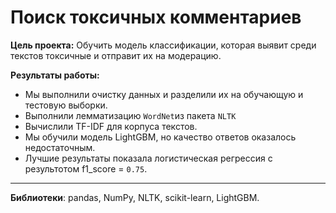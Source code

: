 # Поиск токсичных комментариев



**Цель проекта:**  Обучить модель классификации, которая выявит среди текстов токсичные и отправит их на модерацию.

**Результаты работы:**
   - Мы выполнили очистку данных и разделили их на обучающую и тестовую выборки.
   - Выполнили лемматизацию `WordNet`из пакета `NLTK`
   - Вычислили TF-IDF для корпуса текстов.
   - Мы обучили модель LightGBM, но качество ответов оказалось недостаточным.
   - Лучшие результаты показала логистическая регрессия с результотом f1_score = `0.75`.
   
---

**Библиотеки**: pandas, NumPy, NLTK, scikit-learn, LightGBM.
